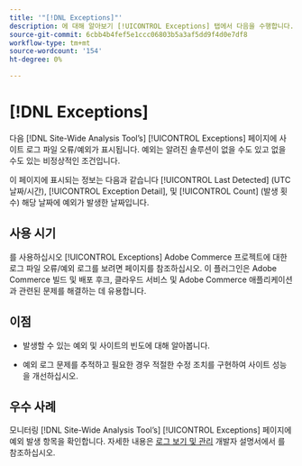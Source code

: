 ```yaml
---
title: '"[!DNL Exceptions]"'
description: 에 대해 알아보기 [!UICONTROL Exceptions] 탭에서 다음을 수행합니다. [!DNL Site-Wide Analysis Tool], 사용 시기, 이점 및 우수 사례
source-git-commit: 6cbb4b4fef5e1ccc06803b5a3af5dd9f4d0e7df8
workflow-type: tm+mt
source-wordcount: '154'
ht-degree: 0%

---
```


# [!DNL Exceptions]

다음 [!DNL Site-Wide Analysis Tool’s] [!UICONTROL Exceptions] 페이지에 사이트 로그 파일 오류/예외가 표시됩니다. 예외는 알려진 솔루션이 없을 수도 있고 없을 수도 있는 비정상적인 조건입니다.

이 페이지에 표시되는 정보는 다음과 같습니다 [!UICONTROL Last Detected] (UTC 날짜/시간), [!UICONTROL Exception Detail], 및 [!UICONTROL Count] (발생 횟수) 해당 날짜에 예외가 발생한 날짜입니다.

## 사용 시기

를 사용하십시오 [!UICONTROL Exceptions] Adobe Commerce 프로젝트에 대한 로그 파일 오류/예외 로그를 보려면 페이지를 참조하십시오. 이 플러그인은 Adobe Commerce 빌드 및 배포 후크, 클라우드 서비스 및 Adobe Commerce 애플리케이션과 관련된 문제를 해결하는 데 유용합니다.

## 이점

* 발생할 수 있는 예외 및 사이트의 빈도에 대해 알아봅니다.

* 예외 로그 문제를 추적하고 필요한 경우 적절한 수정 조치를 구현하여 사이트 성능을 개선하십시오.

## 우수 사례

모니터링 [!DNL Site-Wide Analysis Tool’s] [!UICONTROL Exceptions] 페이지에 예외 발생 항목을 확인합니다. 자세한 내용은 [로그 보기 및 관리](https://devdocs.magento.com/cloud/project/log-locations.html) 개발자 설명서에서 를 참조하십시오.
